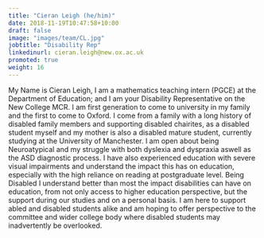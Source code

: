 ```yaml
---
title: "Cieran Leigh (he/him)"
date: 2018-11-19T10:47:58+10:00
draft: false
image: "images/team/CL.jpg"
jobtitle: "Disability Rep"
linkedinurl: cieran.leigh@new.ox.ac.uk
promoted: true
weight: 16
---
```


My Name is Cieran Leigh, I am a mathematics teaching intern (PGCE) at the Department of Education; and I am your Disability Representative on the New College MCR. I am first generation to come to university in my family and the first to come to Oxford. I come from a family with a long history of disabled family members and supporting disabled chairites, as a disabled student myself and my mother is also a disabled mature student, currently studying at the University of Manchester. I am open about being Neuroatypical and my struggle with both dyslexia and dyspraxia aswell as the ASD diagnostic process. I have also experienced education with severe visual impairments and understand the impact this has on education, especially with the high reliance on reading at postgraduate level. Being Disabled I understand better than most the impact disabilities can have on education, from not only access to higher education perspective, but the support during our studies and on a personal basis. I am here to support abled and disabled students alike and am hoping to offer perspective to the committee and wider college body where disabled students may inadvertently be overlooked.

